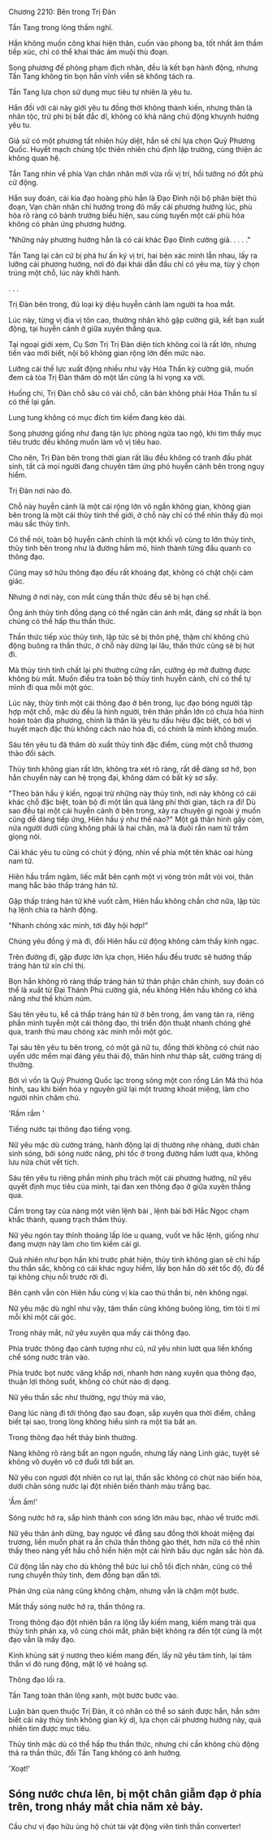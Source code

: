 




Chương 2210: Bên trong Trị Đàn


Tần Tang trong lòng thầm nghĩ.

Hắn không muốn công khai hiện thân, cuốn vào phong ba, tốt nhất âm thầm tiếp xúc, chỉ có thể khai thác ám muội thủ đoạn.

Song phương đề phòng phạm địch nhân, đều là kết bạn hành động, nhưng Tần Tang không tin bọn hắn vĩnh viễn sẽ không tách ra.

Tần Tang lựa chọn sử dụng mục tiêu tự nhiên là yêu tu.

Hắn đối với cái này giới yêu tu đồng thời không thành kiến, nhưng thân là nhân tộc, trừ phi bị bất đắc dĩ, không có khả năng chủ động khuynh hướng yêu tu.

Giả sử có một phương tất nhiên hủy diệt, hắn sẽ chỉ lựa chọn Quỷ Phương Quốc. Huyết mạch chủng tộc thiên nhiên chú định lập trường, cùng thiện ác không quan hệ.

Tần Tang nhìn về phía Vạn chân nhân mới vừa rồi vị trí, hồi tưởng nó đốt phù cử động.

Hắn suy đoán, cái kia đạo hoàng phù hẳn là Đạo Đình nội bộ phân biệt thủ đoạn, Vạn chân nhân chỉ hướng trong đó mấy cái phương hướng lúc, phù hỏa rõ ràng có bành trướng biểu hiện, sau cùng tuyển một cái phù hỏa không có phản ứng phương hướng.

"Những này phương hướng hẳn là có cái khác Đạo Đình cường giả. . . . ."

Tần Tang lại căn cứ bị phá hư ấn ký vị trí, hai bên xác minh lẫn nhau, lấy ra lưỡng cái phương hướng, nơi đó đại khái dẫn đầu chỉ có yêu ma, tùy ý chọn trúng một chỗ, lúc này khởi hành.

. . .

Trị Đàn bên trong, đủ loại kỳ diệu huyễn cảnh làm người ta hoa mắt.

Lúc này, từng vị địa vị tôn cao, thường nhân khó gặp cường giả, kết bạn xuất động, tại huyễn cảnh ở giữa xuyên thẳng qua.

Tại ngoại giới xem, Cụ Sơn Trị Trị Đàn diện tích không coi là rất lớn, nhưng tiến vào mới biết, nội bộ không gian rộng lớn đến mức nào.

Lưỡng cái thế lực xuất động nhiều như vậy Hóa Thần kỳ cường giả, muốn đem cả tòa Trị Đàn thăm dò một lần cũng là hi vọng xa vời.

Huống chi, Trị Đàn chỗ sâu có vài chỗ, căn bản không phải Hóa Thần tu sĩ có thể lại gần.

Lung tung không có mục đích tìm kiếm đang kéo dài.

Song phương giống như đang tận lực phòng ngừa tao ngộ, khi tìm thấy mục tiêu trước đều không muốn làm vô vị tiêu hao.

Cho nên, Trị Đàn bên trong thời gian rất lâu đều không có tranh đấu phát sinh, tất cả mọi người đang chuyên tâm ứng phó huyễn cảnh bên trong nguy hiểm.

Trị Đàn nơi nào đó.

Chỗ này huyễn cảnh là một cái rộng lớn vô ngần không gian, không gian bên trong là một cái thủy tinh thế giới, ở chỗ này chỉ có thể nhìn thấy đủ mọi màu sắc thủy tinh.

Có thể nói, toàn bộ huyễn cảnh chính là một khối vô cùng to lớn thủy tinh, thủy tinh bên trong như là đường hầm mỏ, hình thành từng đầu quanh co thông đạo.

Cũng may sở hữu thông đạo đều rất khoáng đạt, không có chật chội cảm giác.

Nhưng ở nơi này, con mắt cùng thần thức đều sẽ bị hạn chế.

Óng ánh thủy tinh đồng dạng có thể ngăn cản ánh mắt, đáng sợ nhất là bọn chúng có thể hấp thu thần thức.

Thần thức tiếp xúc thủy tinh, lập tức sẽ bị thôn phệ, thậm chí không chủ động buông ra thần thức, ở chỗ này dừng lại lâu, thần thức cũng sẽ bị hút đi.

Mà thủy tinh tính chất lại phi thường cứng rắn, cưỡng ép mở đường được không bù mất. Muốn điều tra toàn bộ thủy tinh huyễn cảnh, chỉ có thể tự mình đi qua mỗi một góc.

Lúc này, thủy tinh một cái thông đạo ở bên trong, lục đạo bóng người tập hợp một chỗ, mặc dù đều là hình người, trên thân phần lớn có chưa hóa hình hoàn toàn địa phương, chính là thân là yêu tu dấu hiệu đặc biệt, có bởi vì huyết mạch đặc thù không cách nào hóa đi, có chính là mình không muốn.

Sáu tên yêu tu đã thăm dò xuất thủy tinh đặc điểm, cùng một chỗ thương thảo đối sách.

Thủy tinh không gian rất lớn, không tra xét rõ ràng, rất dễ dàng sơ hở, bọn hắn chuyến này can hệ trọng đại, không dám có bất kỳ sơ sẩy.

"Theo bản hầu ý kiến, ngoại trừ những này thủy tinh, nơi này không có cái khác chỗ đặc biệt, toàn bộ đi một lần quá lãng phí thời gian, tách ra đi! Dù sao đều tại một cái huyễn cảnh ở bên trong, xảy ra chuyện gì ngoài ý muốn cũng dễ dàng tiếp ứng, Hiên hầu ý như thế nào?" Một gã thân hình gầy còm, nửa người dưới cũng không phải là hai chân, mà là đuôi rắn nam tử trầm giọng nói.

Cái khác yêu tu cũng có chút ý động, nhìn về phía một tên khác oai hùng nam tử.

Hiên hầu trầm ngâm, liếc mắt bên cạnh một vị vòng tròn mắt vòi voi, thân mang hắc bào thấp tráng hán tử.

Gặp thấp tráng hán tử khẽ vuốt cằm, Hiên hầu không chần chờ nữa, lập tức hạ lệnh chia ra hành động.

"Nhanh chóng xác minh, tới đây hội hợp!"

Chúng yêu đồng ý mà đi, đối Hiên hầu cử động không cảm thấy kinh ngạc.

Trên đường đi, gặp được lớn lựa chọn, Hiên hầu đều trước sẽ hướng thấp tráng hán tử xin chỉ thị.

Bọn hắn không rõ ràng thấp tráng hán tử thân phận chân chính, suy đoán có thể là xuất từ Đại Thánh Phủ cường giả, nếu không Hiên hầu không có khả năng như thế khúm núm.

Sáu tên yêu tu, kể cả thấp tráng hán tử ở bên trong, ầm vang tản ra, riêng phần mình tuyển một cái thông đạo, thi triển độn thuật nhanh chóng ghé qua, tranh thủ mau chóng xác minh mỗi một góc.

Tại sáu tên yêu tu bên trong, có một gã nữ tu, đồng thời không có chút nào uyển ước mềm mại đáng yêu thái độ, thân hình như tháp sắt, cường tráng dị thường.

Bởi vì vốn là Quỷ Phương Quốc lạc trong sông một con rồng Lân Mã thú hóa hình, sau khi biến hóa y nguyên giữ lại một trương khoát miệng, làm cho người nhìn chăm chú.

'Rầm rầm '

Tiếng nước tại thông đạo tiếng vọng.

Nữ yêu mặc dù cường tráng, hành động lại dị thường nhẹ nhàng, dưới chân sinh sóng, bởi sóng nước nâng, phi tốc ở trong đường hầm lướt qua, không lưu nửa chút vết tích.

Sáu tên yêu tu riêng phần mình phụ trách một cái phương hướng, nữ yêu quyết định mục tiêu của mình, tại đan xen thông đạo ở giữa xuyên thẳng qua.

Cầm trong tay của nàng một viên lệnh bài , lệnh bài bởi Hắc Ngọc chạm khắc thành, quang trạch thâm thúy.

Nữ yêu ngón tay thỉnh thoảng lấp lóe u quang, vuốt ve hắc lệnh, giống như đang mượn này làm cho tìm kiếm cái gì.

Quả nhiên như bọn hắn khi trước phát hiện, thủy tinh không gian sẽ chỉ hấp thu thần sắc, không có cái khác nguy hiểm, lấy bọn hắn dò xét tốc độ, đủ để tại không chịu nổi trước rời đi.

Bên cạnh vẫn còn Hiên hầu cùng vị kia cao thủ thần bí, nên không ngại.

Nữ yêu mặc dù nghĩ như vậy, tâm thần cũng không buông lỏng, tìm tòi tỉ mỉ mỗi khi một cái góc.

Trong nháy mắt, nữ yêu xuyên qua mấy cái thông đạo.

Phía trước thông đạo cảnh tượng như cũ, nữ yêu nhìn lướt qua liền khống chế sóng nước tràn vào.

Phía trước bọt nước văng khắp nơi, nhanh hơn nàng xuyên qua thông đạo, thuận lợi thông suốt, không có chút nào dị dạng.

Nữ yêu thần sắc như thường, ngự thủy mà vào,

Đang lúc nàng đi tới thông đạo sau đoạn, sắp xuyên qua thời điểm, chẳng biết tại sao, trong lòng không hiểu sinh ra một tia bất an.

Trong thông đạo hết thảy bình thường.

Nàng không rõ ràng bất an ngọn nguồn, nhưng lấy nàng Linh giác, tuyệt sẽ không vô duyên vô cớ đuổi tới bất an.

Nữ yêu con ngươi đột nhiên co rụt lại, thần sắc không có chút nào biến hóa, dưới chân sóng nước lại đột nhiên biến thành màu trắng bạc.

'Ầm ầm!'

Sóng nước hở ra, sắp hình thành con sóng lớn màu bạc, nhào về trước mới.

Nữ yêu thân ảnh dừng, bay ngược về đằng sau đồng thời khoát miệng đại trương, liền muốn phát ra ẩn chứa thần thông gào thét, hơn nữa có thể nhìn thấy theo nàng yết hầu chỗ hiển hiện một cái hình bầu dục ngân sắc hòn đá.

Cử động lần này cho dù không thể bức lui chỗ tối địch nhân, cũng có thể rung chuyển thủy tinh, đem đồng bạn dẫn tới.

Phản ứng của nàng cũng không chậm, nhưng vẫn là chậm một bước.

Mắt thấy sóng nước hở ra, thần thông ra.

Trong thông đạo đột nhiên bắn ra lộng lẫy kiếm mang, kiếm mang trải qua thủy tinh phản xạ, vô cùng chói mắt, phân biệt không ra đến tột cùng là một đạo vẫn là mấy đạo.

Kinh khủng sát ý nương theo kiếm mang đến, lấy nữ yêu tâm tính, lại tâm thần vì đó rung động, mặt lộ vẻ hoảng sợ.

Thông đạo lối ra.

Tần Tang toàn thân lông xanh, một bước bước vào.

Luận bàn quen thuộc Trị Đàn, ít có nhân có thể so sánh được hắn, hắn sớm biết cái này thủy tinh không gian kỳ dị, lựa chọn cái phương hướng này, quả nhiên tìm được mục tiêu.

Thủy tinh mặc dù có thể hấp thu thần thức, nhưng chỉ cần không chủ động thả ra thần thức, đối Tần Tang không có ảnh hưởng.

'Xoạt!'

Sóng nước chưa lên, bị một chân giẫm đạp ở phía trên, trong nháy mắt chia năm xẻ bảy.
--
Cầu chư vị đạo hữu ủng hộ chút tài vật động viên tinh thần converter!




